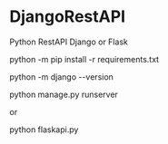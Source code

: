 # DjangoRestAPI
 Python RestAPI Django or Flask

python -m pip install -r requirements.txt

python -m django --version

python manage.py runserver

or

python flaskapi.py
